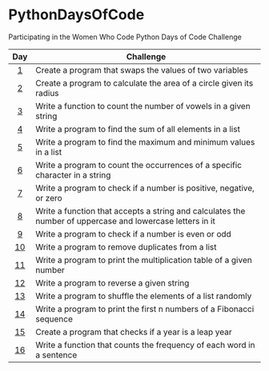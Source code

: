 # PythonDaysOfCode
Participating in the Women Who Code Python Days of Code Challenge

| Day  | Challenge |
| :---:  | ------------- |
| [1](https://github.com/DeniseLewis1/PythonDaysOfCode/blob/main/day1.py)  | Create a program that swaps the values of two variables  |
| [2](https://github.com/DeniseLewis1/PythonDaysOfCode/blob/main/day2.py)  | Create a program to calculate the area of a circle given its radius  |
| [3](https://github.com/DeniseLewis1/PythonDaysOfCode/blob/main/day3.py)  | Write a function to count the number of vowels in a given string  |
| [4](https://github.com/DeniseLewis1/PythonDaysOfCode/blob/main/day4.py)  | Write a program to find the sum of all elements in a list  |
| [5](https://github.com/DeniseLewis1/PythonDaysOfCode/blob/main/day5.py)  | Write a program to find the maximum and minimum values in a list  |
| [6](https://github.com/DeniseLewis1/PythonDaysOfCode/blob/main/day6.py)  | Write a program to count the occurrences of a specific character in a string  |
| [7](https://github.com/DeniseLewis1/PythonDaysOfCode/blob/main/day7.py)  | Write a program to check if a number is positive, negative, or zero  |
| [8](https://github.com/DeniseLewis1/PythonDaysOfCode/blob/main/day8.py)  | Write a function that accepts a string and calculates the number of uppercase and lowercase letters in it  |
| [9](https://github.com/DeniseLewis1/PythonDaysOfCode/blob/main/day9.py)  | Write a program to check if a number is even or odd  |
| [10](https://github.com/DeniseLewis1/PythonDaysOfCode/blob/main/day10.py)  | Write a program to remove duplicates from a list  |
| [11](https://github.com/DeniseLewis1/PythonDaysOfCode/blob/main/day11.py)  | Write a program to print the multiplication table of a given number  |
| [12](https://github.com/DeniseLewis1/PythonDaysOfCode/blob/main/day12.py)  | Write a program to reverse a given string  |
| [13](https://github.com/DeniseLewis1/PythonDaysOfCode/blob/main/day13.py)  | Write a program to shuffle the elements of a list randomly  |
| [14](https://github.com/DeniseLewis1/PythonDaysOfCode/blob/main/day14.py)  | Write a program to print the first n numbers of a Fibonacci sequence  |
| [15](https://github.com/DeniseLewis1/PythonDaysOfCode/blob/main/day15.py)  | Create a program that checks if a year is a leap year  |
| [16](https://github.com/DeniseLewis1/PythonDaysOfCode/blob/main/day16.py)  | Write a function that counts the frequency of each word in a sentence  |